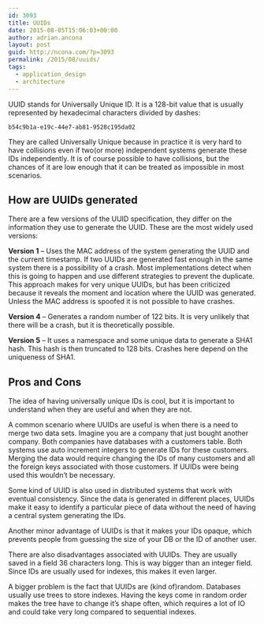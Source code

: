 ```yaml
---
id: 3093
title: UUIDs
date: 2015-08-05T15:06:03+00:00
author: adrian.ancona
layout: post
guid: http://ncona.com/?p=3093
permalink: /2015/08/uuids/
tags:
  - application_design
  - architecture
---
```

UUID stands for Universally Unique ID. It is a 128-bit value that is usually represented by hexadecimal characters divided by dashes:

```
b54c9b1a-e19c-44e7-ab81-9528c195da02
```

They are called Universally Unique because in practice it is very hard to have collisions even if two(or more) independent systems generate these IDs independently. It is of course possible to have collisions, but the chances of it are low enough that it can be treated as impossible in most scenarios.

<!--more-->

## How are UUIDs generated

There are a few versions of the UUID specification, they differ on the information they use to generate the UUID. These are the most widely used versions:

**Version 1** &#8211; Uses the MAC address of the system generating the UUID and the current timestamp. If two UUIDs are generated fast enough in the same system there is a possibility of a crash. Most implementations detect when this is going to happen and use different strategies to prevent the duplicate. This approach makes for very unique UUIDs, but has been criticized because it reveals the moment and location where the UUID was generated. Unless the MAC address is spoofed it is not possible to have crashes.

**Version 4** &#8211; Generates a random number of 122 bits. It is very unlikely that there will be a crash, but it is theoretically possible.

**Version 5** &#8211; It uses a namespace and some unique data to generate a SHA1 hash. This hash is then truncated to 128 bits. Crashes here depend on the uniqueness of SHA1.

## Pros and Cons

The idea of having universally unique IDs is cool, but it is important to understand when they are useful and when they are not.

A common scenario where UUIDs are useful is when there is a need to merge two data sets. Imagine you are a company that just bought another company. Both companies have databases with a customers table. Both systems use auto increment integers to generate IDs for these customers. Merging the data would require changing the IDs of many customers and all the foreign keys associated with those customers. If UUIDs were being used this wouldn&#8217;t be necessary.

Some kind of UUID is also used in distributed systems that work with eventual consistency. Since the data is generated in different places, UUIDs make it easy to identify a particular piece of data without the need of having a central system generating the IDs.

Another minor advantage of UUIDs is that it makes your IDs opaque, which prevents people from guessing the size of your DB or the ID of another user.

There are also disadvantages associated with UUIDs. They are usually saved in a field 36 characters long. This is way bigger than an integer field. Since IDs are usually used for indexes, this makes it even larger.

A bigger problem is the fact that UUIDs are (kind of)random. Databases usually use trees to store indexes. Having the keys come in random order makes the tree have to change it&#8217;s shape often, which requires a lot of IO and could take very long compared to sequential indexes.
